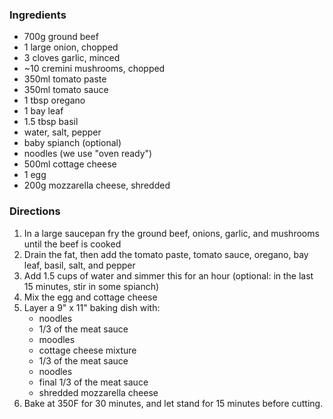 ### Ingredients

- 700g ground beef
- 1 large onion, chopped
- 3 cloves garlic, minced
- ~10 cremini mushrooms, chopped
- 350ml tomato paste
- 350ml tomato sauce
- 1 tbsp oregano
- 1 bay leaf
- 1.5 tbsp basil
- water, salt, pepper
- baby spianch (optional)
- noodles (we use "oven ready")
- 500ml cottage cheese
- 1 egg
- 200g mozzarella cheese, shredded

### Directions
1. In a large saucepan fry the ground beef, onions, garlic, and mushrooms until the beef is cooked
2. Drain the fat, then add the tomato paste, tomato sauce, oregano, bay leaf, basil, salt, and pepper
3. Add 1.5 cups of water and simmer this for an hour (optional: in the last 15 minutes, stir in some spianch)
4. Mix the egg and cottage cheese
5. Layer a 9" x 11" baking dish with:
   - noodles
   - 1/3 of the meat sauce
   - moodles
   - cottage cheese mixture
   - 1/3 of the meat sauce
   - noodles
   - final 1/3 of the meat sauce
   - shredded mozzarella cheese
6. Bake at 350F for 30 minutes, and let stand for 15 minutes before cutting.
